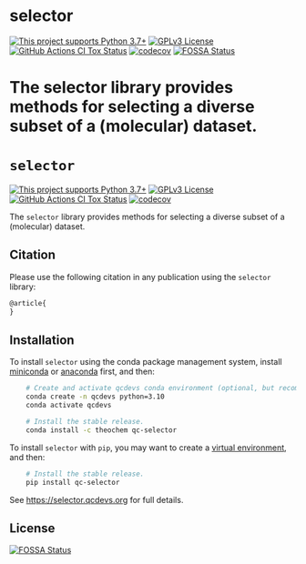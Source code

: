 # selector

[![This project supports Python 3.7+](https://img.shields.io/badge/Python-3.7+-blue.svg)](https://python.org/downloads)
[![GPLv3 License](https://img.shields.io/badge/License-GPL%20v3-yellow.svg)](https://opensource.org/licenses/)
[![GitHub Actions CI Tox Status](https://github.com/theochem/selector/actions/workflows/ci_tox.yml/badge.svg?branch=main)](https://github.com/theochem/selector/actions/workflows/ci_tox.yml)
[![codecov](https://codecov.io/gh/theochem/selector/branch/main/graph/badge.svg?token=0UJixrJfNJ)](https://codecov.io/gh/theochem/selector)
[![FOSSA Status](https://app.fossa.com/api/projects/git%2Bgithub.com%2Ftheochem%2FSelector.svg?type=shield)](https://app.fossa.com/projects/git%2Bgithub.com%2Ftheochem%2FSelector?ref=badge_shield)

The selector library provides methods for selecting a diverse subset of a (molecular) dataset.
=======
# `selector`

[![This project supports Python 3.7+](https://img.shields.io/badge/Python-3.7+-blue.svg)](https://python.org/downloads)
[![GPLv3 License](https://img.shields.io/badge/License-GPL%20v3-yellow.svg)](https://opensource.org/licenses/)
[![GitHub Actions CI Tox Status](https://github.com/theochem/Selector/actions/workflows/ci_tox.yml/badge.svg?branch=main)](https://github.com/theochem/Selector/actions/workflows/ci_tox.yml)
[![codecov](https://codecov.io/gh/theochem/Selector/graph/badge.svg?token=0UJixrJfNJ)](https://codecov.io/gh/theochem/Selector)

The `selector` library provides methods for selecting a diverse subset of a (molecular) dataset.

Citation
--------

Please use the following citation in any publication using the `selector` library:

```md
@article{
}
```


Installation
------------

To install `selector` using the conda package management system, install
[miniconda](https://conda.io/miniconda.html) or [anaconda](https://www.anaconda.com/download)
first, and then:

```bash
    # Create and activate qcdevs conda environment (optional, but recommended)
    conda create -n qcdevs python=3.10
    conda activate qcdevs

    # Install the stable release.
    conda install -c theochem qc-selector
```

To install `selector` with `pip`, you may want to create a
[virtual environment](https://docs.python.org/3/tutorial/venv.html), and then:


```bash
    # Install the stable release.
    pip install qc-selector
```

See https://selector.qcdevs.org for full details.


## License
[![FOSSA Status](https://app.fossa.com/api/projects/git%2Bgithub.com%2Ftheochem%2FSelector.svg?type=large)](https://app.fossa.com/projects/git%2Bgithub.com%2Ftheochem%2FSelector?ref=badge_large)